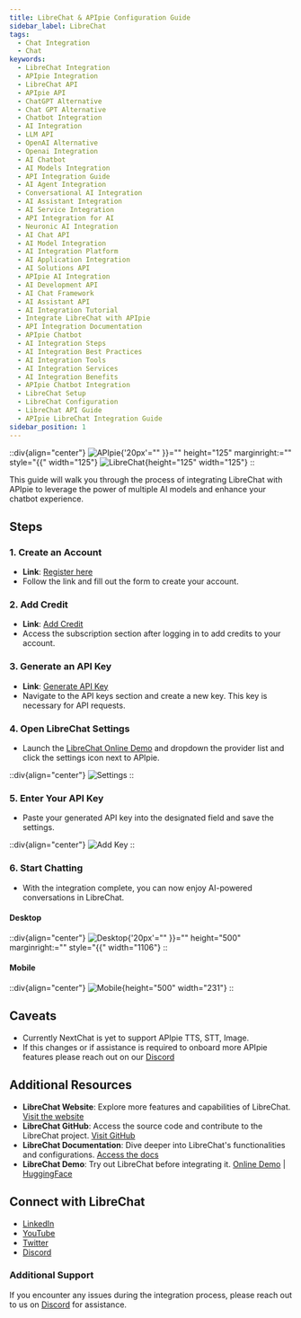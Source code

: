 ```yaml
---
title: LibreChat & APIpie Configuration Guide
sidebar_label: LibreChat
tags:
  - Chat Integration
  - Chat
keywords:
  - LibreChat Integration
  - APIpie Integration
  - LibreChat API
  - APIpie API
  - ChatGPT Alternative
  - Chat GPT Alternative
  - Chatbot Integration
  - AI Integration
  - LLM API
  - OpenAI Alternative
  - Openai Integration
  - AI Chatbot
  - AI Models Integration
  - API Integration Guide
  - AI Agent Integration
  - Conversational AI Integration
  - AI Assistant Integration
  - AI Service Integration
  - API Integration for AI
  - Neuronic AI Integration
  - AI Chat API
  - AI Model Integration
  - AI Integration Platform
  - AI Application Integration
  - AI Solutions API
  - APIpie AI Integration
  - AI Development API
  - AI Chat Framework
  - AI Assistant API
  - AI Integration Tutorial
  - Integrate LibreChat with APIpie
  - API Integration Documentation
  - APIpie Chatbot
  - AI Integration Steps
  - AI Integration Best Practices
  - AI Integration Tools
  - AI Integration Services
  - AI Integration Benefits
  - APIpie Chatbot Integration
  - LibreChat Setup
  - LibreChat Configuration
  - LibreChat API Guide
  - APIpie LibreChat Integration Guide
sidebar_position: 1
---
```


::div{align="center"}
![APIpie](/docs/img/apipie-logo.png){'20px'="" }}="" height="125" marginright:="" style="{{" width="125"} ![LibreChat](/docs/img/librechat.png){height="125" width="125"}
::

This guide will walk you through the process of integrating LibreChat with APIpie to leverage the power of multiple AI models and enhance your chatbot experience.

## Steps

### 1. Create an Account

- **Link**: [Register here](https://apipie.ai/dashboard/auth/register)
- Follow the link and fill out the form to create your account.

### 2. Add Credit

- **Link**: [Add Credit](https://apipie.ai/dashboard/profile/subscribe)
- Access the subscription section after logging in to add credits to your account.

### 3. Generate an API Key

- **Link**: [Generate API Key](https://apipie.ai/dashboard/profile/api-keys)
- Navigate to the API keys section and create a new key. This key is necessary for API requests.

### 4. Open LibreChat Settings

- Launch the [LibreChat Online Demo](https://demo.librechat.cfd/) and dropdown the provider list and click the settings icon next to APIpie.

::div{align="center"}
![Settings](/docs/img/Integrations/librechat/apipie-settings.png)
::

### 5. Enter Your API Key

- Paste your generated API key into the designated field and save the settings.

::div{align="center"}
![Add Key](/docs/img/Integrations/librechat/add-api-key.png)
::

### 6. Start Chatting

- With the integration complete, you can now enjoy AI-powered conversations in LibreChat.

#### Desktop

::div{align="center"}
![Desktop](/docs/img/Integrations/librechat/librechat-apipie.png){'20px'="" }}="" height="500" marginright:="" style="{{" width="1106"}
::

#### Mobile

::div{align="center"}
![Mobile](/docs/img/Integrations/librechat/librechat-mobile.png){height="500" width="231"}
::

## Caveats

- Currently NextChat is yet to support APIpie TTS, STT, Image.
- If this changes or if assistance is required to onboard more APIpie features please reach out on our [Discord](https://discord.gg/hs82THc9Tw)

## Additional Resources

- **LibreChat Website**: Explore more features and capabilities of LibreChat. [Visit the website](https://librechat.ai/)
- **LibreChat GitHub**: Access the source code and contribute to the LibreChat project. [Visit GitHub](https://github.librechat.ai/)
- **LibreChat Documentation**: Dive deeper into LibreChat's functionalities and configurations. [Access the docs](https://www.librechat.ai/docs/configuration/librechat_yaml/ai_endpoints/apipie)
- **LibreChat Demo**: Try out LibreChat before integrating it. [Online Demo](https://demo.librechat.cfd/) | [HuggingFace](https://hf.librechat.ai/)

## Connect with LibreChat

- [LinkedIn](https://linkedin.librechat.ai/)
- [YouTube](https://www.youtube.com/@LibreChat)
- [Twitter](https://x.com/LibreChatAI)
- [Discord](https://discord.librechat.ai/)

### Additional Support

If you encounter any issues during the integration process, please reach out to us on [Discord](https://discord.gg/hs82THc9Tw) for assistance.
